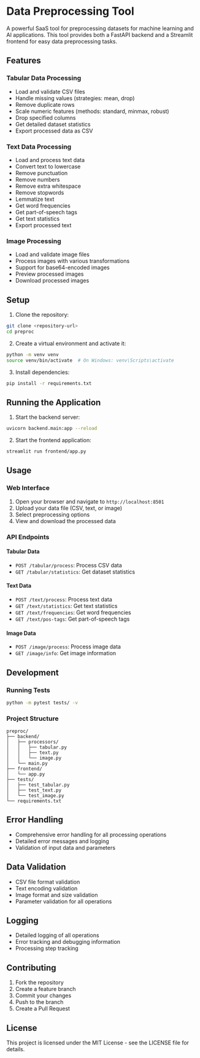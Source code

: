 # Data Preprocessing Tool

A powerful SaaS tool for preprocessing datasets for machine learning and AI applications. This tool provides both a FastAPI backend and a Streamlit frontend for easy data preprocessing tasks.

## Features

### Tabular Data Processing
- Load and validate CSV files
- Handle missing values (strategies: mean, drop)
- Remove duplicate rows
- Scale numeric features (methods: standard, minmax, robust)
- Drop specified columns
- Get detailed dataset statistics
- Export processed data as CSV

### Text Data Processing
- Load and process text data
- Convert text to lowercase
- Remove punctuation
- Remove numbers
- Remove extra whitespace
- Remove stopwords
- Lemmatize text
- Get word frequencies
- Get part-of-speech tags
- Get text statistics
- Export processed text

### Image Processing
- Load and validate image files
- Process images with various transformations
- Support for base64-encoded images
- Preview processed images
- Download processed images

## Setup

1. Clone the repository:
```bash
git clone <repository-url>
cd preproc
```

2. Create a virtual environment and activate it:
```bash
python -m venv venv
source venv/bin/activate  # On Windows: venv\Scripts\activate
```

3. Install dependencies:
```bash
pip install -r requirements.txt
```

## Running the Application

1. Start the backend server:
```bash
uvicorn backend.main:app --reload
```

2. Start the frontend application:
```bash
streamlit run frontend/app.py
```

## Usage

### Web Interface
1. Open your browser and navigate to `http://localhost:8501`
2. Upload your data file (CSV, text, or image)
3. Select preprocessing options
4. View and download the processed data

### API Endpoints

#### Tabular Data
- `POST /tabular/process`: Process CSV data
- `GET /tabular/statistics`: Get dataset statistics

#### Text Data
- `POST /text/process`: Process text data
- `GET /text/statistics`: Get text statistics
- `GET /text/frequencies`: Get word frequencies
- `GET /text/pos-tags`: Get part-of-speech tags

#### Image Data
- `POST /image/process`: Process image data
- `GET /image/info`: Get image information

## Development

### Running Tests
```bash
python -m pytest tests/ -v
```

### Project Structure
```
preproc/
├── backend/
│   ├── processors/
│   │   ├── tabular.py
│   │   ├── text.py
│   │   └── image.py
│   └── main.py
├── frontend/
│   └── app.py
├── tests/
│   ├── test_tabular.py
│   ├── test_text.py
│   └── test_image.py
└── requirements.txt
```

## Error Handling
- Comprehensive error handling for all processing operations
- Detailed error messages and logging
- Validation of input data and parameters

## Data Validation
- CSV file format validation
- Text encoding validation
- Image format and size validation
- Parameter validation for all operations

## Logging
- Detailed logging of all operations
- Error tracking and debugging information
- Processing step tracking

## Contributing
1. Fork the repository
2. Create a feature branch
3. Commit your changes
4. Push to the branch
5. Create a Pull Request

## License
This project is licensed under the MIT License - see the LICENSE file for details. 